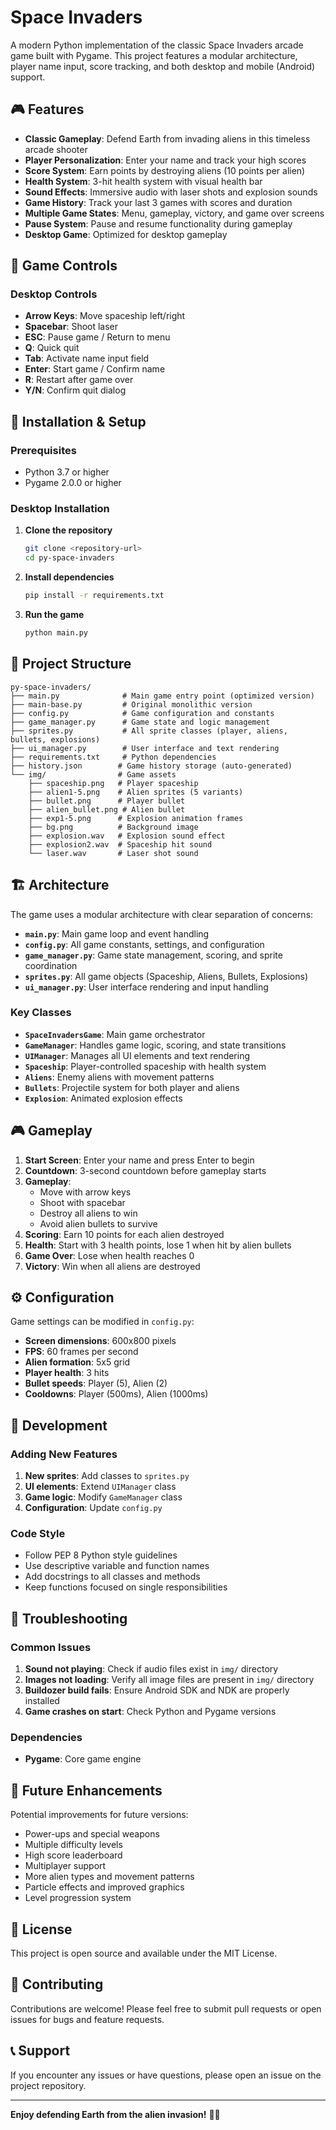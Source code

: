 # Space Invaders

A modern Python implementation of the classic Space Invaders arcade game built with Pygame. This project features a modular architecture, player name input, score tracking, and both desktop and mobile (Android) support.

## 🎮 Features

- **Classic Gameplay**: Defend Earth from invading aliens in this timeless arcade shooter
- **Player Personalization**: Enter your name and track your high scores
- **Score System**: Earn points by destroying aliens (10 points per alien)
- **Health System**: 3-hit health system with visual health bar
- **Sound Effects**: Immersive audio with laser shots and explosion sounds
- **Game History**: Track your last 3 games with scores and duration
- **Multiple Game States**: Menu, gameplay, victory, and game over screens
- **Pause System**: Pause and resume functionality during gameplay
- **Desktop Game**: Optimized for desktop gameplay

## 🎯 Game Controls

### Desktop Controls
- **Arrow Keys**: Move spaceship left/right
- **Spacebar**: Shoot laser
- **ESC**: Pause game / Return to menu
- **Q**: Quick quit
- **Tab**: Activate name input field
- **Enter**: Start game / Confirm name
- **R**: Restart after game over
- **Y/N**: Confirm quit dialog


## 🚀 Installation & Setup

### Prerequisites
- Python 3.7 or higher
- Pygame 2.0.0 or higher

### Desktop Installation

1. **Clone the repository**
   ```bash
   git clone <repository-url>
   cd py-space-invaders
   ```

2. **Install dependencies**
   ```bash
   pip install -r requirements.txt
   ```

3. **Run the game**
   ```bash
   python main.py
   ```


## 📁 Project Structure

```
py-space-invaders/
├── main.py              # Main game entry point (optimized version)
├── main-base.py         # Original monolithic version
├── config.py            # Game configuration and constants
├── game_manager.py      # Game state and logic management
├── sprites.py           # All sprite classes (player, aliens, bullets, explosions)
├── ui_manager.py        # User interface and text rendering
├── requirements.txt     # Python dependencies
├── history.json        # Game history storage (auto-generated)
└── img/                # Game assets
    ├── spaceship.png   # Player spaceship
    ├── alien1-5.png    # Alien sprites (5 variants)
    ├── bullet.png      # Player bullet
    ├── alien_bullet.png # Alien bullet
    ├── exp1-5.png      # Explosion animation frames
    ├── bg.png          # Background image
    ├── explosion.wav   # Explosion sound effect
    ├── explosion2.wav  # Spaceship hit sound
    └── laser.wav       # Laser shot sound
```

## 🏗️ Architecture

The game uses a modular architecture with clear separation of concerns:

- **`main.py`**: Main game loop and event handling
- **`config.py`**: All game constants, settings, and configuration
- **`game_manager.py`**: Game state management, scoring, and sprite coordination
- **`sprites.py`**: All game objects (Spaceship, Aliens, Bullets, Explosions)
- **`ui_manager.py`**: User interface rendering and input handling

### Key Classes

- **`SpaceInvadersGame`**: Main game orchestrator
- **`GameManager`**: Handles game logic, scoring, and state transitions
- **`UIManager`**: Manages all UI elements and text rendering
- **`Spaceship`**: Player-controlled spaceship with health system
- **`Aliens`**: Enemy aliens with movement patterns
- **`Bullets`**: Projectile system for both player and aliens
- **`Explosion`**: Animated explosion effects

## 🎮 Gameplay

1. **Start Screen**: Enter your name and press Enter to begin
2. **Countdown**: 3-second countdown before gameplay starts
3. **Gameplay**: 
   - Move with arrow keys
   - Shoot with spacebar
   - Destroy all aliens to win
   - Avoid alien bullets to survive
4. **Scoring**: Earn 10 points for each alien destroyed
5. **Health**: Start with 3 health points, lose 1 when hit by alien bullets
6. **Game Over**: Lose when health reaches 0
7. **Victory**: Win when all aliens are destroyed

## ⚙️ Configuration

Game settings can be modified in `config.py`:

- **Screen dimensions**: 600x800 pixels
- **FPS**: 60 frames per second
- **Alien formation**: 5x5 grid
- **Player health**: 3 hits
- **Bullet speeds**: Player (5), Alien (2)
- **Cooldowns**: Player (500ms), Alien (1000ms)

## 🔧 Development

### Adding New Features

1. **New sprites**: Add classes to `sprites.py`
2. **UI elements**: Extend `UIManager` class
3. **Game logic**: Modify `GameManager` class
4. **Configuration**: Update `config.py`

### Code Style

- Follow PEP 8 Python style guidelines
- Use descriptive variable and function names
- Add docstrings to all classes and methods
- Keep functions focused on single responsibilities

## 🐛 Troubleshooting

### Common Issues

1. **Sound not playing**: Check if audio files exist in `img/` directory
2. **Images not loading**: Verify all image files are present in `img/` directory
3. **Buildozer build fails**: Ensure Android SDK and NDK are properly installed
4. **Game crashes on start**: Check Python and Pygame versions

### Dependencies

- **Pygame**: Core game engine


## 🎯 Future Enhancements

Potential improvements for future versions:

- Power-ups and special weapons
- Multiple difficulty levels
- High score leaderboard
- Multiplayer support
- More alien types and movement patterns
- Particle effects and improved graphics
- Level progression system

## 📄 License

This project is open source and available under the MIT License.

## 🤝 Contributing

Contributions are welcome! Please feel free to submit pull requests or open issues for bugs and feature requests.

## 📞 Support

If you encounter any issues or have questions, please open an issue on the project repository.

---

**Enjoy defending Earth from the alien invasion!** 🚀👾
